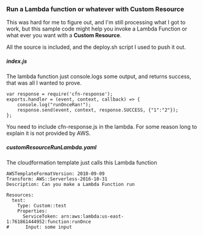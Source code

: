 ### Run a Lambda function or whatever with Custom Resource

This was hard for me to figure out, and I'm still processing
what I got to work, but this sample code might help you invoke
a Lambda Function or what ever you want with a **Custom Resource**.

All the source is included, and the deploy.sh script I used to
push it out.

##### index.js

The lambda function just console.logs some output, and returns
success, that was all I wanted to prove.

``` 
var response = require('cfn-response');
exports.handler = (event, context, callback) => {
    console.log("runOnceRan!");
    response.send(event, context, response.SUCCESS, {"1":"2"});
};

```

You need to include cfn-response.js in the lambda. For some
reason long to explain it is not provided by AWS.

##### customResourceRunLambda.yaml

The cloudformation template just calls this Lambda function

``` 
AWSTemplateFormatVersion: 2010-09-09
Transform: AWS::Serverless-2016-10-31
Description: Can you make a Lambda Function run

Resources: 
  test: 
    Type: Custom::test
    Properties: 
      ServiceToken: arn:aws:lambda:us-east-1:761861444952:function:runOnce
#      Input: some input
```